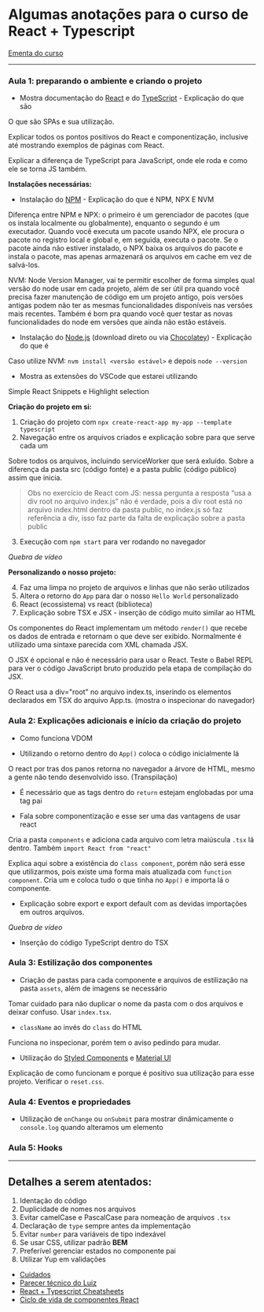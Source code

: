 # Algumas anotações para o curso de React + Typescript

[Ementa do curso](https://media.discordapp.net/attachments/831974152667398214/852264633184157746/unknown.png)

---

### Aula 1: preparando o ambiente e criando o projeto

* Mostra documentação do [React](https://pt-br.reactjs.org/) e do [TypeScript](https://www.typescriptlang.org/) - Explicação do que são

O que são SPAs e sua utilização.

Explicar todos os pontos positivos do React e componentização, inclusive até mostrando exemplos de páginas com React.

Explicar a diferença de TypeScript para JavaScript, onde ele roda e como ele se torna JS também.

**Instalações necessárias:**

* Instalação do [NPM](https://www.npmjs.com/) - Explicação do que é NPM, NPX E NVM

Diferença entre NPM e NPX: o primeiro é um gerenciador de pacotes (que os instala localmente ou globalmente), enquanto o segundo é um executador. Quando você executa um pacote usando NPX, ele procura o pacote no registro local e global e, em seguida, executa o pacote.
Se o pacote ainda não estiver instalado, o NPX baixa os arquivos do pacote e instala o pacote, mas apenas armazenará os arquivos em cache em vez de salvá-los.

NVM: Node Version Manager, vai te permitir escolher de forma simples qual versão do node usar em cada projeto, além de ser útil pra quando você precisa fazer manutenção de código em um projeto antigo, pois versões antigas podem não ter as mesmas funcionalidades disponíveis nas versões mais recentes. Também é bom pra quando você quer testar as novas funcionalidades do node em versões que ainda não estão estáveis.

* Instalação do [Node.js](https://nodejs.org/en/) (download direto ou via [Chocolatey](https://chocolatey.org/)) - Explicação do que é

Caso utilize NVM: `nvm install <versão estável>` e depois `node --version`

* Mostra as extensões do VSCode que estarei utilizando

Simple React Snippets e Highlight selection

**Criação do projeto em si:**

1. Criação do projeto com `npx create-react-app my-app --template typescript`
2. Navegação entre os arquivos criados e explicação sobre para que serve cada um

Sobre todos os arquivos, incluindo serviceWorker que será exluído.
Sobre a diferença da pasta src (código fonte) e a pasta public (código público) assim que inicia.

> Obs no exercício de React com JS: nessa pergunta a resposta “usa a div root no arquivo index.js” não é verdade, pois a div root está no arquivo index.html dentro da pasta public, no index.js só faz referência a div, isso faz parte da falta de explicação sobre a pasta public

3. Execução com `npm start` para ver rodando no navegador

*Quebra de vídeo*

**Personalizando o nosso projeto:**

4. Faz uma limpa no projeto de arquivos e linhas que não serão utilizados
5. Altera o retorno do `App` para dar o nosso `Hello World` personalizado
6. React (ecossistema) vs react (biblioteca)
7. Explicação sobre TSX e JSX - inserção de código muito similar ao HTML

Os componentes do React implementam um método `render()` que recebe os dados de entrada e retornam o que deve ser exibido. Normalmente é utilizado uma sintaxe parecida com XML chamada JSX.

O JSX é opcional e não é necessário para usar o React. Teste o Babel REPL para ver o código JavaScript bruto produzido pela etapa de compilação do JSX.

O React usa a div="root" no arquivo index.ts, inserindo os elementos declarados em TSX do arquivo App.ts. (mostra o inspecionar do navegador)

### Aula 2: Explicações adicionais e início da criação do projeto

* Como funciona VDOM

* Utilizando o retorno dentro do `App()` coloca o código inicialmente lá

O react por tras dos panos retorna no navegador a árvore de HTML, mesmo a gente não tendo desenvolvido isso. (Transpilação)

* É necessário que as tags dentro do `return` estejam englobadas por uma tag pai

* Fala sobre componentização e esse ser uma das vantagens de usar react 

Cria a pasta `components` e adiciona cada arquivo com letra maiúscula `.tsx` lá dentro. Também `import React from "react"`

Explica aqui sobre a existência do `class component`, porém não será esse que utilizarmos, pois existe uma forma mais atualizada com `function component`. Cria um e coloca tudo o que tinha no `App()` e importa lá o componente.

* Explicação sobre export e export default com as devidas importações em outros arquivos.

*Quebra de vídeo*

* Inserção do código TypeScript dentro do TSX

### Aula 3: Estilização dos componentes

* Criação de pastas para cada componente e arquivos de estilização na pasta `assets`, além de imagens se necessário

Tomar cuidado para não duplicar o nome da pasta com o dos arquivos e deixar confuso. Usar `index.tsx`.

* `className` ao invés do `class` do HTML

Funciona no inspecionar, porém tem o aviso pedindo para mudar.

* Utilização do [Styled Components](https://styled-components.com/) e [Material UI](https://material-ui.com/pt/)

Explicação de como funcionam e porque é positivo sua utilização para esse projeto.
Verificar o `reset.css`.

### Aula 4: Eventos e propriedades

* Utilização de `onChange` ou `onSubmit` para mostrar dinâmicamente o `console.log` quando alteramos um elemento



### Aula 5: Hooks



---

## Detalhes a serem atentados:

1. Identação do código
2. Duplicidade de nomes nos arquivos
3. Evitar camelCase e PascalCase para nomeação de arquivos `.tsx`
4. Declaração de `type` sempre antes da implementação
5. Evitar `number` para variáveis de tipo indexável
6. Se usar CSS, utilizar padrão **BEM**
7. Preferível gerenciar estados no componente pai
8. Utilizar Yup em validações

* [Cuidados](https://oieduardorabelo.medium.com/typescript-18-dicas-e-padr%C3%B5es-para-seu-c%C3%B3digo-b63f492a42cd)
* [Parecer técnico do Luiz](https://docs.google.com/document/d/1DBP505oCz2HGg89kDBUanwJiTReSxe7fCe659y1gwWc/edit)
* [React + Typescript Cheatsheets](https://github.com/typescript-cheatsheets/react#reacttypescript-cheatsheets)
* [Ciclo de vida de componentes React](https://www.w3schools.com/react/react_lifecycle.asp)
